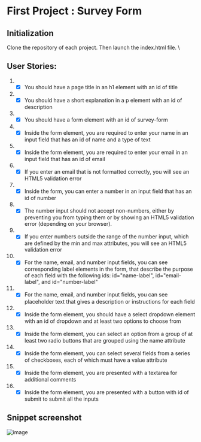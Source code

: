 # First Project : Survey Form

## Initialization 
Clone the repository of each project. Then launch the index.html file. \

## User Stories:

1. - [x] You should have a page title in an h1 element with an id of title
2. - [x] You should have a short explanation in a p element with an id of description
3. - [x] You should have a form element with an id of survey-form
4. - [x] Inside the form element, you are required to enter your name in an input field that has an id of name and a type of text
5. - [x] Inside the form element, you are required to enter your email in an input field that has an id of email
6. - [x] If you enter an email that is not formatted correctly, you will see an HTML5 validation error
7. - [x] Inside the form, you can enter a number in an input field that has an id of number
8. - [x] The number input should not accept non-numbers, either by preventing you from typing them or by showing an HTML5 validation error (depending on your browser).
9. - [x] If you enter numbers outside the range of the number input, which are defined by the min and max attributes, you will see an HTML5 validation error
10. - [x] For the name, email, and number input fields, you can see corresponding label elements in the form, that describe the purpose of each field with the following ids: id="name-label", id="email-label", and id="number-label"
11. - [x] For the name, email, and number input fields, you can see placeholder text that gives a description or instructions for each field
12. - [x] Inside the form element, you should have a select dropdown element with an id of dropdown and at least two options to choose from
13. - [x] Inside the form element, you can select an option from a group of at least two radio buttons that are grouped using the name attribute
14. - [x] Inside the form element, you can select several fields from a series of checkboxes, each of which must have a value attribute
15. - [x] Inside the form element, you are presented with a textarea for additional comments
16. - [x] Inside the form element, you are presented with a button with id of submit to submit all the inputs
   
## Snippet screenshot

![image](https://github.com/user-attachments/assets/9a5cd01f-9056-4825-9467-dab56d89f84b)
